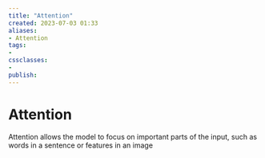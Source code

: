 ```yaml
---
title: "Attention"
created: 2023-07-03 01:33
aliases: 
- Attention
tags:
- 
cssclasses:
- 
publish:
---
```


<!-- 
tags: 
-->

<!--internal
parent:: [[]]
child:: [[notes/20230703011428 Transformers|Transformer]]
related:: [[]]
-->

<!--external
- []()
-->

# Attention

Attention allows the model to focus on important parts of the input, such as words in a sentence or features in an image

